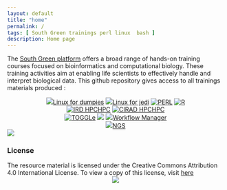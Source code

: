 ```yaml
---
layout: default
title: "home"
permalink: /
tags: [ South Green trainings perl linux  bash ]
description: Home page
---
```


The [South Green platform](http://www.southgreen.fr/) offers a broad range of hands-on training courses focused on bioinformatics and computational biology. These training activities aim at enabling life scientists to effectively handle and interpret biological data. This github repository gives access to all trainings materials produced :

<div><center>
	<a class="btn btn-home"  href="{{ site.url }}/linux/"><img width="auto" class="img-responsive" src="{{ site.url }}/images/trainings-linux.png"/>Linux for dumpies</a>
	<a class="btn btn-home"  href="{{ site.url }}/linuxJedi/"><img width="auto" class="img-responsive" src="{{ site.url }}/images/trainings-linux-advance.png"/>Linux for jedi</a>
	<a class="btn btn-home"  href="{{ site.url }}/perl/"><img width="auto" class="img-responsive" src="{{ site.url }}/images/trainings-perl.png" alt="PERL" /></a>
	<a class="btn btn-home"  href="{{ site.url }}/R/"><img width="auto" class="img-responsive" src="{{ site.url }}/images/trainings-R.png" alt="R" /></a>
</center></div>

<div><center>
	<a class="btn btn-home"  href="{{ site.url }}/hpcIRD/"><img width="auto" class="img-responsive" src="{{ site.url }}/images/trainings-HPC-ird.png" alt="IRD HPC" />HPC</a>
	<a class="btn btn-home"  href="{{ site.url }}/hpcCIRAD/"><img width="auto" class="img-responsive" src="{{ site.url }}/images/trainings-HPC-cirad.png" alt="CIRAD HPC" />HPC</a>
</center></div>

<div><center>
	<a class="btn btn-home"  href="{{ site.url }}/toggle/"><img width="auto" class="img-responsive" src="{{ site.url }}/images/toggleLogo2.png" alt="TOGGLe" /></a>
	<a class="btn btn-home"  href="{{ site.url }}/galaxy/"><img width="auto" class="img-responsive" src="{{ site.url }}/images/trainings-galaxy.png"/></a>
	<a class="btn btn-home"  href="{{ site.url }}/galaxy/"><img width="auto" class="img-responsive" src="{{ site.url }}/images/trainings-galaxy.png"/>Workflow Manager</a>
</center></div>

<div><center>
	<a class="btn btn-home"  href="{{ site.url }}/galaxy/"><img width="auto" class="img-responsive" src="{{ site.url }}/images/trainings-NGS.png"/>NGS</a>
</center></div>

<img width="auto" class="img-responsive" src="{{ site.url }}/images/trainings-map.png"/>

### License
<div>
The resource material is licensed under the Creative Commons Attribution 4.0 International License. To view a copy of this license, visit
<a href="http://creativecommons.org/licenses/by-nc-sa/4.0/">here</a>
<center>
<img width="auto" class="img-responsive" src="http://creativecommons.org.nz/wp-content/uploads/2012/05/by-nc-sa1.png"/>
</center></div>
